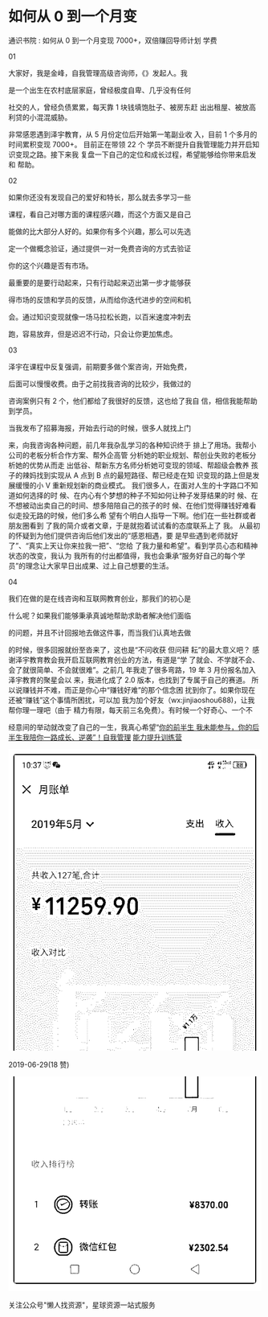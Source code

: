 # 如何从 0 到一个月变

通识书院 : 如何从 0 到一个月变现 7000+，双倍赚回导师计划 学费

01

大家好，我是金峰，自我管理高级咨询师，《》发起人。我

是一个出生在农村底层家庭，曾经极度自卑、几乎没有任何

社交的人，曾经负债累累，每天靠 1 块钱填饱肚子、被房东赶 出出租屋、被放高利贷的小混混威胁。

非常感恩遇到泽宇教育，从 5 月份定位后开始第一笔副业收 入，目前 1 个多月的时间累积变现 7000+。 目前正在带领 22 个 学员不断提升自我管理能力并开启知识变现之路。接下来我 复盘一下自己的定位和成长过程，希望能够给你带来启发和 帮助。

02

如果你还没有发现自己的爱好和特长，那么就去多学习一些

课程，看自己对哪方面的课程感兴趣，而这个方面又是自己

能做的比大部分人好的。如果你有多个兴趣，那么可以先选

定一个做概念验证，通过提供一对一免费咨询的方式去验证

你的这个兴趣是否有市场。

最重要的是要行动起来，只有行动起来迈出第一步才能够获

得市场的反馈和学员的反馈，从而给你迭代进步的空间和机

会。通过知识变现就像一场马拉松长跑，以百米速度冲刺去

跑，容易放弃，但是迟迟不行动，只会让你更加焦虑。

03

泽宇在课程中反复强调，前期要多做个案咨询，开始免费，

后面可以慢慢收费。由于之前找我咨询的比较少，我做过的

咨询案例只有 2 个，他们都给了我很好的反馈，这也给了我自 信，相信我能帮助到学员。

当我发布了招募海报，开始去行动的时候，很多人就找上门

来，向我咨询各种问题，前几年我杂乱学习的各种知识终于 排上了用场。我帮小公司的老板分析合作方案、帮外企高管 分析她的职业规划、帮创业失败的老板分析她的优势从而走 出低谷、帮新东方名师分析她可变现的领域、帮超级会教养 孩子的辣妈找到实现从 A 点到 B 点的最短路径、帮已经走在知 识变现的路上但是发展缓慢的小 V 重新规划新的商业模式。 我们很多人，在面对人生的十字路口不知道如何选择的时 候、在内心有个梦想的种子不知如何让种子发芽结果的时 候、在不想被动出卖自己的时间、想多陪陪自己的孩子的时 候、在他们觉得赚钱好难看似走投无路的时候，他们多么希 望有个明白人指导一下啊。他们在一些社群或者朋友圈看到 了我的简介或者文章，于是就抱着试试看的态度联系上了 我。 从最初的怀疑到为他们提供咨询后他们发出的“感恩相遇，要 是早些遇到老师就好了”、“真实上天让你来拉我一把”、“您给 了我力量和希望”。看到学员心态和精神状态的改变，我认为 我所有的付出都值得，我也会秉承“服务好自己的每个学 员”的理念让大家早日出成果、过上自己想要的生活。

04

我们在做的是在线咨询和互联网教育创业，那我们的初心是

什么呢？如果我们能够秉承真诚地帮助求助者解决他们面临

的问题，并且不计回报地去做这件事，而当我们认真地去做

的时候，很多回报就纷至沓来了，这也是“不问收获 但问耕 耘”的最大意义吧？ 感谢泽宇教育教会我开启互联网教育创业的方法，有道是“学 了就会、不学就不会、会了就很简单、不会就很难”。之前几 年我走了很多弯路，19 年 3 月份报名加入泽宇教育的聚星会以 来，我进化成了 2.0 版本，也找到了专属于自己的赛道。 所以说赚钱并不难，而正是你心中“赚钱好难”的那个信念困 扰到你了。如果你现在还被“赚钱”这个事情所困扰，可以加 我为加个好友（wx:jinjiaoshou688)，让我帮你理一理吧（由于 精力有限，每天前三名免费）。有时候一个好奇心、一个不

经意间的举动就改变了自己的一生，我真心希望“[你的前半生 我未能参与，你的后半生我陪你一路成长、逆袭](https://wx.zsxq.com/mweb/views/weread/search.html?keyword=%E8%87%AA%E6%88%91%E7%AE%A1%E7%90%86%E8%83%BD%E5%8A%9B%E6%8F%90%E5%8D%87%E8%AE%AD%E7%BB%83%E8%90%A5)[”](https://wx.zsxq.com/mweb/views/weread/search.html?keyword=%E8%87%AA%E6%88%91%E7%AE%A1%E7%90%86%E8%83%BD%E5%8A%9B%E6%8F%90%E5%8D%87%E8%AE%AD%E7%BB%83%E8%90%A5)[！](https://wx.zsxq.com/mweb/views/weread/search.html?keyword=%E8%87%AA%E6%88%91%E7%AE%A1%E7%90%86%E8%83%BD%E5%8A%9B%E6%8F%90%E5%8D%87%E8%AE%AD%E7%BB%83%E8%90%A5)[自我管理](https://wx.zsxq.com/mweb/views/weread/search.html?keyword=%E8%87%AA%E6%88%91%E7%AE%A1%E7%90%86%E8%83%BD%E5%8A%9B%E6%8F%90%E5%8D%87%E8%AE%AD%E7%BB%83%E8%90%A5) [](https://wx.zsxq.com/mweb/views/weread/search.html?keyword=%E8%87%AA%E6%88%91%E7%AE%A1%E7%90%86%E8%83%BD%E5%8A%9B%E6%8F%90%E5%8D%87%E8%AE%AD%E7%BB%83%E8%90%A5) [能力提升训练营](https://wx.zsxq.com/mweb/views/weread/search.html?keyword=%E8%87%AA%E6%88%91%E7%AE%A1%E7%90%86%E8%83%BD%E5%8A%9B%E6%8F%90%E5%8D%87%E8%AE%AD%E7%BB%83%E8%90%A5)

![image](img/Image_464.png)

2019-06-29(18 赞)

![image](img/Image_465.png)

关注公众号"懒人找资源"，星球资源一站式服务
